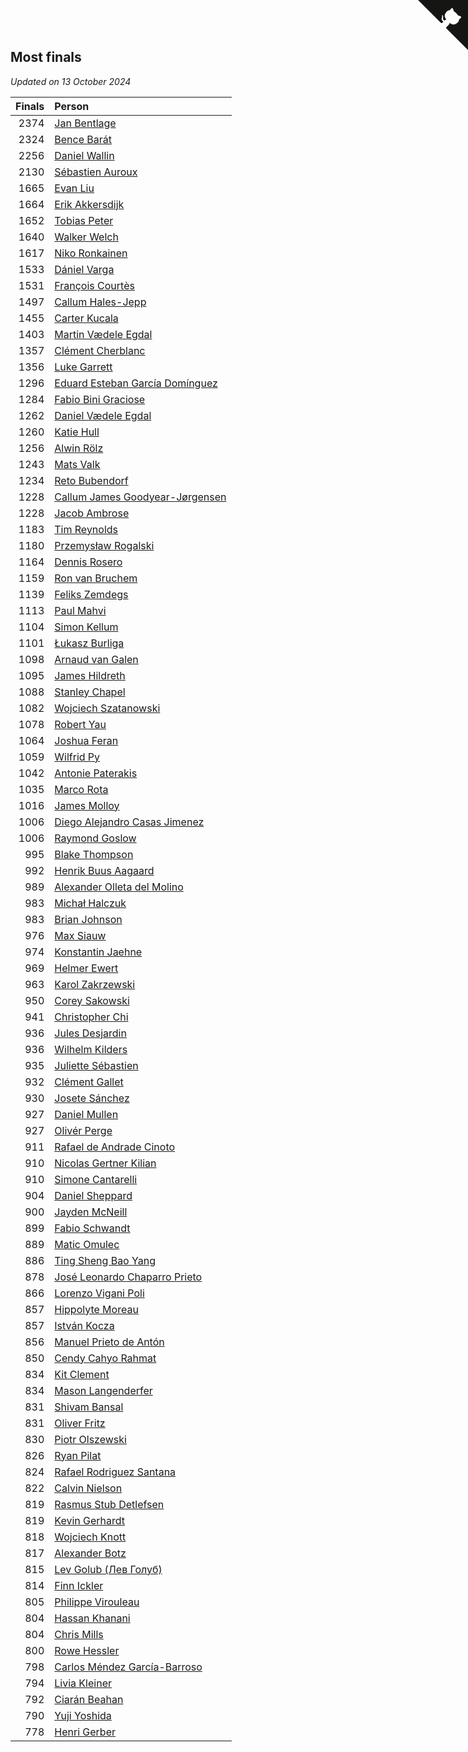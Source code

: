 ## Most finals

*Updated on 13 October 2024*

| Finals | Person |
| ---: | :--- |
| 2374 | [Jan Bentlage](https://www.worldcubeassociation.org/persons/2010BENT01) |
| 2324 | [Bence Barát](https://www.worldcubeassociation.org/persons/2008BARA01) |
| 2256 | [Daniel Wallin](https://www.worldcubeassociation.org/persons/2013WALL03) |
| 2130 | [Sébastien Auroux](https://www.worldcubeassociation.org/persons/2008AURO01) |
| 1665 | [Evan Liu](https://www.worldcubeassociation.org/persons/2009LIUE01) |
| 1664 | [Erik Akkersdijk](https://www.worldcubeassociation.org/persons/2005AKKE01) |
| 1652 | [Tobias Peter](https://www.worldcubeassociation.org/persons/2014PETE03) |
| 1640 | [Walker Welch](https://www.worldcubeassociation.org/persons/2011WELC01) |
| 1617 | [Niko Ronkainen](https://www.worldcubeassociation.org/persons/2010RONK01) |
| 1533 | [Dániel Varga](https://www.worldcubeassociation.org/persons/2008VARG01) |
| 1531 | [François Courtès](https://www.worldcubeassociation.org/persons/2008COUR01) |
| 1497 | [Callum Hales-Jepp](https://www.worldcubeassociation.org/persons/2012HALE01) |
| 1455 | [Carter Kucala](https://www.worldcubeassociation.org/persons/2015KUCA01) |
| 1403 | [Martin Vædele Egdal](https://www.worldcubeassociation.org/persons/2013EGDA02) |
| 1357 | [Clément Cherblanc](https://www.worldcubeassociation.org/persons/2014CHER05) |
| 1356 | [Luke Garrett](https://www.worldcubeassociation.org/persons/2017GARR05) |
| 1296 | [Eduard Esteban García Domínguez](https://www.worldcubeassociation.org/persons/2011EDUA01) |
| 1284 | [Fabio Bini Graciose](https://www.worldcubeassociation.org/persons/2010GRAC02) |
| 1262 | [Daniel Vædele Egdal](https://www.worldcubeassociation.org/persons/2013EGDA01) |
| 1260 | [Katie Hull](https://www.worldcubeassociation.org/persons/2010HULL01) |
| 1256 | [Alwin Rölz](https://www.worldcubeassociation.org/persons/2016ROLZ01) |
| 1243 | [Mats Valk](https://www.worldcubeassociation.org/persons/2007VALK01) |
| 1234 | [Reto Bubendorf](https://www.worldcubeassociation.org/persons/2012BUBE01) |
| 1228 | [Callum James Goodyear-Jørgensen](https://www.worldcubeassociation.org/persons/2012GOOD02) |
| 1228 | [Jacob Ambrose](https://www.worldcubeassociation.org/persons/2010AMBR01) |
| 1183 | [Tim Reynolds](https://www.worldcubeassociation.org/persons/2005REYN01) |
| 1180 | [Przemysław Rogalski](https://www.worldcubeassociation.org/persons/2013ROGA02) |
| 1164 | [Dennis Rosero](https://www.worldcubeassociation.org/persons/2010ROSE03) |
| 1159 | [Ron van Bruchem](https://www.worldcubeassociation.org/persons/2003BRUC01) |
| 1139 | [Feliks Zemdegs](https://www.worldcubeassociation.org/persons/2009ZEMD01) |
| 1113 | [Paul Mahvi](https://www.worldcubeassociation.org/persons/2012MAHV01) |
| 1104 | [Simon Kellum](https://www.worldcubeassociation.org/persons/2016KELL12) |
| 1101 | [Łukasz Burliga](https://www.worldcubeassociation.org/persons/2013BURL01) |
| 1098 | [Arnaud van Galen](https://www.worldcubeassociation.org/persons/2006GALE01) |
| 1095 | [James Hildreth](https://www.worldcubeassociation.org/persons/2009HILD01) |
| 1088 | [Stanley Chapel](https://www.worldcubeassociation.org/persons/2016CHAP04) |
| 1082 | [Wojciech Szatanowski](https://www.worldcubeassociation.org/persons/2011SZAT01) |
| 1078 | [Robert Yau](https://www.worldcubeassociation.org/persons/2009YAUR01) |
| 1064 | [Joshua Feran](https://www.worldcubeassociation.org/persons/2011FERA01) |
| 1059 | [Wilfrid Py](https://www.worldcubeassociation.org/persons/2016PYWI01) |
| 1042 | [Antonie Paterakis](https://www.worldcubeassociation.org/persons/2012PATE01) |
| 1035 | [Marco Rota](https://www.worldcubeassociation.org/persons/2009ROTA01) |
| 1016 | [James Molloy](https://www.worldcubeassociation.org/persons/2011MOLL01) |
| 1006 | [Diego Alejandro Casas Jimenez](https://www.worldcubeassociation.org/persons/2014JIME05) |
| 1006 | [Raymond Goslow](https://www.worldcubeassociation.org/persons/2014GOSL01) |
| 995 | [Blake Thompson](https://www.worldcubeassociation.org/persons/2010THOM03) |
| 992 | [Henrik Buus Aagaard](https://www.worldcubeassociation.org/persons/2006BUUS01) |
| 989 | [Alexander Olleta del Molino](https://www.worldcubeassociation.org/persons/2008OLLE01) |
| 983 | [Michał Halczuk](https://www.worldcubeassociation.org/persons/2006HALC01) |
| 983 | [Brian Johnson](https://www.worldcubeassociation.org/persons/2013JOHN10) |
| 976 | [Max Siauw](https://www.worldcubeassociation.org/persons/2017SIAU02) |
| 974 | [Konstantin Jaehne](https://www.worldcubeassociation.org/persons/2015JAEH01) |
| 969 | [Helmer Ewert](https://www.worldcubeassociation.org/persons/2015EWER01) |
| 963 | [Karol Zakrzewski](https://www.worldcubeassociation.org/persons/2014ZAKR01) |
| 950 | [Corey Sakowski](https://www.worldcubeassociation.org/persons/2011SAKO01) |
| 941 | [Christopher Chi](https://www.worldcubeassociation.org/persons/2014CHIC01) |
| 936 | [Jules Desjardin](https://www.worldcubeassociation.org/persons/2010DESJ01) |
| 936 | [Wilhelm Kilders](https://www.worldcubeassociation.org/persons/2010KILD02) |
| 935 | [Juliette Sébastien](https://www.worldcubeassociation.org/persons/2014SEBA01) |
| 932 | [Clément Gallet](https://www.worldcubeassociation.org/persons/2004GALL02) |
| 930 | [Josete Sánchez](https://www.worldcubeassociation.org/persons/2015SANC18) |
| 927 | [Daniel Mullen](https://www.worldcubeassociation.org/persons/2016MULL04) |
| 927 | [Olivér Perge](https://www.worldcubeassociation.org/persons/2007PERG01) |
| 911 | [Rafael de Andrade Cinoto](https://www.worldcubeassociation.org/persons/2007CINO01) |
| 910 | [Nicolas Gertner Kilian](https://www.worldcubeassociation.org/persons/2013GERT01) |
| 910 | [Simone Cantarelli](https://www.worldcubeassociation.org/persons/2012CANT02) |
| 904 | [Daniel Sheppard](https://www.worldcubeassociation.org/persons/2009SHEP01) |
| 900 | [Jayden McNeill](https://www.worldcubeassociation.org/persons/2012MCNE01) |
| 899 | [Fabio Schwandt](https://www.worldcubeassociation.org/persons/2014SCHW02) |
| 889 | [Matic Omulec](https://www.worldcubeassociation.org/persons/2010OMUL02) |
| 886 | [Ting Sheng Bao Yang](https://www.worldcubeassociation.org/persons/2008BAOY01) |
| 878 | [José Leonardo Chaparro Prieto](https://www.worldcubeassociation.org/persons/2011CHAP01) |
| 866 | [Lorenzo Vigani Poli](https://www.worldcubeassociation.org/persons/2007POLI01) |
| 857 | [Hippolyte Moreau](https://www.worldcubeassociation.org/persons/2008MORE02) |
| 857 | [István Kocza](https://www.worldcubeassociation.org/persons/2005KOCZ01) |
| 856 | [Manuel Prieto de Antón](https://www.worldcubeassociation.org/persons/2015ANTO04) |
| 850 | [Cendy Cahyo Rahmat](https://www.worldcubeassociation.org/persons/2010RAHM02) |
| 834 | [Kit Clement](https://www.worldcubeassociation.org/persons/2008CLEM01) |
| 834 | [Mason Langenderfer](https://www.worldcubeassociation.org/persons/2013LANG03) |
| 831 | [Shivam Bansal](https://www.worldcubeassociation.org/persons/2011BANS02) |
| 831 | [Oliver Fritz](https://www.worldcubeassociation.org/persons/2014FRIT02) |
| 830 | [Piotr Olszewski](https://www.worldcubeassociation.org/persons/2013OLSZ02) |
| 826 | [Ryan Pilat](https://www.worldcubeassociation.org/persons/2016PILA03) |
| 824 | [Rafael Rodriguez Santana](https://www.worldcubeassociation.org/persons/2012SANT12) |
| 822 | [Calvin Nielson](https://www.worldcubeassociation.org/persons/2014NIEL03) |
| 819 | [Rasmus Stub Detlefsen](https://www.worldcubeassociation.org/persons/2014DETL01) |
| 819 | [Kevin Gerhardt](https://www.worldcubeassociation.org/persons/2013GERH01) |
| 818 | [Wojciech Knott](https://www.worldcubeassociation.org/persons/2011KNOT01) |
| 817 | [Alexander Botz](https://www.worldcubeassociation.org/persons/2013BOTZ01) |
| 815 | [Lev Golub (Лев Голуб)](https://www.worldcubeassociation.org/persons/2014HOLU01) |
| 814 | [Finn Ickler](https://www.worldcubeassociation.org/persons/2012ICKL01) |
| 805 | [Philippe Virouleau](https://www.worldcubeassociation.org/persons/2008VIRO01) |
| 804 | [Hassan Khanani](https://www.worldcubeassociation.org/persons/2018KHAN26) |
| 804 | [Chris Mills](https://www.worldcubeassociation.org/persons/2014MILL04) |
| 800 | [Rowe Hessler](https://www.worldcubeassociation.org/persons/2007HESS01) |
| 798 | [Carlos Méndez García-Barroso](https://www.worldcubeassociation.org/persons/2010GARC02) |
| 794 | [Livia Kleiner](https://www.worldcubeassociation.org/persons/2013KLEI03) |
| 792 | [Ciarán Beahan](https://www.worldcubeassociation.org/persons/2012BEAH01) |
| 790 | [Yuji Yoshida](https://www.worldcubeassociation.org/persons/2015YOSH01) |
| 778 | [Henri Gerber](https://www.worldcubeassociation.org/persons/2014GERB01) |


<a href="https://github.com/jonatanklosko/wca_statistics" class="github-corner" aria-label="View source on Github"><svg width="80" height="80" viewBox="0 0 250 250" style="fill:#151513; color:#fff; position: absolute; top: 0; border: 0; right: 0;" aria-hidden="true"><path d="M0,0 L115,115 L130,115 L142,142 L250,250 L250,0 Z"></path><path d="M128.3,109.0 C113.8,99.7 119.0,89.6 119.0,89.6 C122.0,82.7 120.5,78.6 120.5,78.6 C119.2,72.0 123.4,76.3 123.4,76.3 C127.3,80.9 125.5,87.3 125.5,87.3 C122.9,97.6 130.6,101.9 134.4,103.2" fill="currentColor" style="transform-origin: 130px 106px;" class="octo-arm"></path><path d="M115.0,115.0 C114.9,115.1 118.7,116.5 119.8,115.4 L133.7,101.6 C136.9,99.2 139.9,98.4 142.2,98.6 C133.8,88.0 127.5,74.4 143.8,58.0 C148.5,53.4 154.0,51.2 159.7,51.0 C160.3,49.4 163.2,43.6 171.4,40.1 C171.4,40.1 176.1,42.5 178.8,56.2 C183.1,58.6 187.2,61.8 190.9,65.4 C194.5,69.0 197.7,73.2 200.1,77.6 C213.8,80.2 216.3,84.9 216.3,84.9 C212.7,93.1 206.9,96.0 205.4,96.6 C205.1,102.4 203.0,107.8 198.3,112.5 C181.9,128.9 168.3,122.5 157.7,114.1 C157.9,116.9 156.7,120.9 152.7,124.9 L141.0,136.5 C139.8,137.7 141.6,141.9 141.8,141.8 Z" fill="currentColor" class="octo-body"></path></svg></a><style>.github-corner:hover .octo-arm{animation:octocat-wave 560ms ease-in-out}@keyframes octocat-wave{0%,100%{transform:rotate(0)}20%,60%{transform:rotate(-25deg)}40%,80%{transform:rotate(10deg)}}@media (max-width:500px){.github-corner:hover .octo-arm{animation:none}.github-corner .octo-arm{animation:octocat-wave 560ms ease-in-out}}</style>
